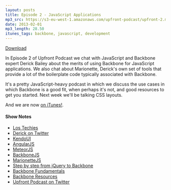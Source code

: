 ```yaml
---
layout: posts
title: Episode 2 - JavaScript Applications
mp3_src: https://s3-eu-west-1.amazonaws.com/upfront-podcast/upfront-2.mp3
date: 2013-02-01
mp3_length: 28.50
itunes_tags: backbone, javascript, development
---
```


<a href="https://s3-eu-west-1.amazonaws.com/upfront-podcast/upfront-2.mp3" class="download-button">Download</a>

In Episode 2 of Upfront Podcast we chat with JavaScript and Backbone expert Derick Bailey about the merits of using Backbone for JavaScript applications. We also chat about Marionette, Derick's own set of tools that provide a lot of the boilerplate code typically associated with Backbone.

It's a pretty JavaScript-heavy podcast in which we discuss the use cases in which Backbone is a good fit, when perhaps it's not, and good resources to get you started. Next week we'll be talking CSS layouts.

And we are now [on iTunes!](https://itunes.apple.com/gb/podcast/upfront-podcast/id598389212).

#### Show Notes
- [Los Techies](http://lostechies.com)
- [Derick on Twitter](http://twitter.com/@derickbailey)
- [KendoUI](http://www.kendoui.com/)
- [AngularJS](http://angularjs.org/)
- [MeteorJS](http://meteor.com/)
- [BackboneJS](http://backbonejs.org/)
- [MarionetteJS](http://marionettejs.com/)
- [Step by step from jQuery to Backbone](https://github.com/kjbekkelund/writings/blob/master/published/understanding-backbone.md/)
- [Backbone Fundamentals](https://github.com/addyosmani/backbone-fundamentals)
- [Backbone Resources](http://backbonetraining.net/resources)
- [Upfront Podcast on Twitter](http://twitter.com/upfrontpodcast)


